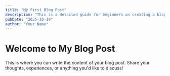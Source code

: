 ```yaml
---
title: "My First Blog Post"
description: "This is a detailed guide for beginners on creating a blog post in the IITM Git Workshop."
pubDate: "2025-10-19"
author: "Your Name"
---
```


# Welcome to My Blog Post

This is where you can write the content of your blog post. Share your thoughts, experiences, or anything you'd like to discuss!